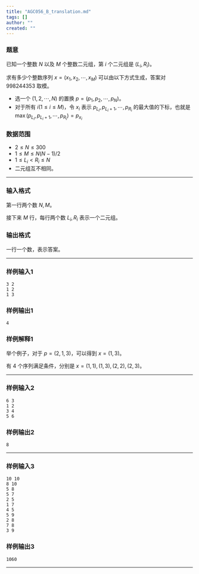 ```yaml
---
title: "AGC056_B_translation.md"
tags: []
author: ""
created: ""
---
```


### 题意 

已知一个整数 $N$ 以及 $M$ 个整数二元组，第 $i$ 个二元组是 $(L_i,R_i)$。

求有多少个整数序列 $x=(x_1,x_2,\cdots, x_M)$ 可以由以下方式生成，答案对 $998244353$ 取模。

- 选一个 $(1,2,\cdots,N)$ 的置换 $p=(p_1,p_2,\cdots , p_N)$。
- 对于所有 $i(1\le i\le M)$，令 $x_i$ 表示 $p_{L_i},p_{L_i+1},\cdots,p_{R_i}$ 的最大值的下标，也就是 $\max(p_{L_i},p_{L_i+1},\cdots,p_{R_i})=p_{x_i}$

### 数据范围

- $2\le N\le 300$
- $1\le M\le N(N-1)/2$
- $1\le L_i < R_i \le N$
- 二元组互不相同。

---

### 输入格式

第一行两个数 $N,M$。

接下来 $M$ 行，每行两个数 $L_i,R_i$ 表示一个二元组。

### 输出格式

一行一个数，表示答案。

---

### 样例输入1

```
3 2
1 2
1 3
```

### 样例输出1

```
4
```

### 样例解释1

举个例子，对于 $p=(2,1,3)$，可以得到 $x=(1,3)$。

有 $4$ 个序列满足条件，分别是 $x=(1,1),(1,3),(2,2),(2,3)$。

---

### 样例输入2

```
6 3
1 2
3 4
5 6
```

### 样例输出2

```
8
```

---

### 样例输入3

```
10 10
8 10
5 8
5 7
2 5
1 7
4 5
5 9
2 8
7 8
3 9
```

### 样例输出3

```
1060
```

---


